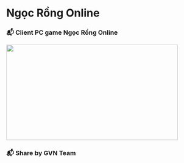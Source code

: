 # Ngọc Rồng Online
### 📬 Client PC game Ngọc Rồng Online
<img width="450" height="250" src="http://ngocrongonline.com/images/banner_2.png">

### 📬 Share by GVN Team
